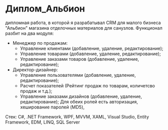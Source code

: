 # Диплом_Альбион
дипломная работа, в которой я разрабатывал CRM для малого бизнеса "Альбион" магазина отделочных материалов для санузлов.
Функционал разбит на два модуля:
- Менеджер по продажам:
  - Управление клиентами (добавление, удаление, редактирование);
  - Управление товарами (добавление, удаление, редактирование);
  - Управление заказами товаров (добавление, удаление, редактирование);
- Директор-дизайнер:
  - Управление пользователями (добавление, удаление, редактирование);
  - Расчет показателей (Рейтинг продаж по товарам, количетсво продаж и т.д.);
  - Управление заказами дизайнов (добавление, удаление, редактирование);
Для обеих ролей есть авторизация, хеширование паролей (MD5), 
 
Стек: 
C#, .NET Framework, WPF, MVVM, XAML, Visual Studio, Entity Framework, EDM, LINQ, SQL Server

